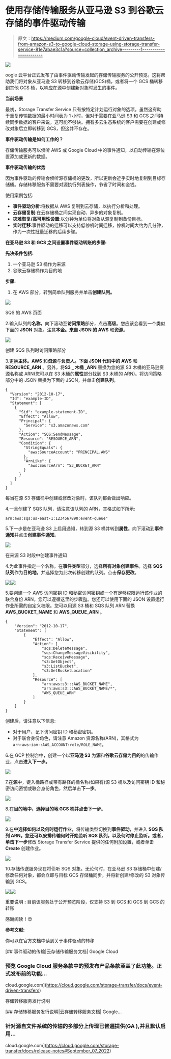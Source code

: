 # 使用存储传输服务从亚马逊 S3 到谷歌云存储的事件驱动传输

> 原文：<https://medium.com/google-cloud/event-driven-transfers-from-amazon-s3-to-google-cloud-storage-using-storage-transfer-service-81e7abae3c1a?source=collection_archive---------1----------------------->

![](img/da4faee2184edc4c7412ce56d94092c2.png)

oogle 云平台正式发布了由事件驱动传输发起的存储传输服务的公开预览。这将帮助我们将对象从亚马逊 S3 转移到谷歌云存储(GCS)桶，或者将一个 GCS 桶转移到其他 GCS 桶，以响应在源中创建新对象时发生的事件。

**当前场景**

最初，Storage Transfer Service 只有按特定计划运行对象的选项。虽然这有助于重复传输数据的最小时间表为 1 小时，但对于需要在亚马逊 S3 和 GCS 之间持续同步数据的客户来说，这可能不够快。拥有多云生态系统的客户需要在创建或修改对象后立即转移到 GCS，但这并不存在。

**事件驱动传输是如何工作的？**

存储传输服务可以侦听 AWS 或 Google Cloud 中的事件通知，以自动传输在源位置添加或更新的数据。

**事件驱动传输的优势**

因为事件驱动的传输会侦听源存储桶的更改，所以更新会近乎实时地复制到目标存储桶。存储转移服务不需要对源执行列表操作，节省了时间和金钱。

使用案例包括:

*   **事件驱动分析**:将数据从 AWS 复制到云存储，以执行分析和处理。
*   **云存储复制**:在云存储桶之间实现自动、异步的对象复制。
*   **灾难恢复/高可用性设置**:以分钟为单位将对象从源复制到备份目标。
*   **实时迁移**:事件驱动的迁移可以支持低停机时间迁移，停机时间大约为几分钟，作为一次性批量迁移的后续步骤。

**在亚马逊 S3 和 GCS 之间设置事件驱动转账的步骤:**

**先决条件包括:**

1.  一个亚马逊 S3 桶作为来源
2.  谷歌云存储桶作为目的地

**步骤:**

1.  在 AWS 部分，转到简单队列服务并单击**创建队列。**

![](img/a6fbae7da2889ab63ad9b0a2b122eb5e.png)

SQS 的 AWS 页面

2.输入队列的**名称**，向下滚动至**访问策略**部分，点击**高级**。您应该会看到一个类似下面的 **JSON** 对象。注意**本金。来自 JSON 的 AWS** 和**资源**。

![](img/922cf58ddeb9dbdb0fc9fb3ac818e1bc.png)

创建 SQS 队列时访问策略部分

3.更换**主体。AWS** 和**资源**与**负责人。下面 JSON 代码中的 AWS** 和 **RESOURCE_ARN** 。另外，将**S3 _ 木桶 _ARN** 替换为您的源 S3 木桶的亚马逊资源名称或 ARN(您可以在 S3 木桶的**属性**部分找到 S3 木桶的 ARN)。将访问策略部分中的 JSON 替换为下面的 JSON，并单击**创建队列**。

```
{
  "Version": "2012-10-17",
  "Id": "example-ID",
  "Statement": [
    {
      "Sid": "example-statement-ID",
      "Effect": "Allow",
      "Principal": {
        "Service": "s3.amazonaws.com"
      },
      "Action": "SQS:SendMessage",
      "Resource": "RESOURCE_ARN",
      "Condition": {
        "StringEquals": {
          "aws:SourceAccount": "PRINCIPAL.AWS"
        },
        "ArnLike": {
          "aws:SourceArn": "S3_BUCKET_ARN"
        }
      }
    }
  ]
}
```

每当在源 S3 存储桶中创建或修改对象时，该队列都会做出响应。

4.一旦创建了 SQS 队列，请注意该队列的 ARN，其格式如下所示:

```
arn:aws:sqs:us-east-1:1234567890:event-queue"
```

5.下一步是在亚马逊 S3 上启用通知，转到源 S3 桶并转到**属性**。向下滚动到**事件通知**并点击**创建事件通知**。

![](img/97e977af5a325cf58e32ac7cda7d72a1.png)

在来源 S3 时段中创建事件通知

4.为此事件指定一个名称。在**事件类型**部分，选择**所有对象创建事件**。选择 **SQS 队列**作为**目的地**，并选择您为此次转移创建的队列。点击**保存更改**。

![](img/764a4fb6e7ddbf0234822c8f9dabcc12.png)![](img/304d944798ca0c3f13cea2246b6320ab.png)

5.要创建一个 AWS 访问密钥 ID 和秘密访问密钥或一个有足够权限运行该作业的联合身份 ARN，您可以遵循这里的步骤[和](https://cloud.google.com/storage-transfer/docs/source-amazon-s3)。您还可以使用下面的 JSON 设置运行作业所需的自定义权限。您可以用源 S3 桶和 SQS 队列 ARN 替换 **AWS_BUCKET_NAME** 和 **AWS_QUEUE_ARN** 。

```
{
    "Version": "2012-10-17",
    "Statement": [
        {
            "Effect": "Allow",
            "Action": [
                "sqs:DeleteMessage",
                "sqs:ChangeMessageVisibility",
                "sqs:ReceiveMessage",
                "s3:GetObject",
                "s3:ListBucket",
                "s3:GetBucketLocation"
            ],
            "Resource": [
                "arn:aws:s3:::AWS_BUCKET_NAME",
                "arn:aws:s3:::AWS_BUCKET_NAME/*",
                "AWS_QUEUE_ARN"
            ]
        }
    ]
}
```

创建后，请注意以下信息:

*   对于用户，记下访问密钥 ID 和秘密密钥。
*   对于联合身份角色，请注意 Amazon 资源名称(ARN)，其格式为`arn:aws:iam::AWS_ACCOUNT:role/ROLE_NAME`。

6.在 GCP 控制台中，创建一个以**亚马逊 S3** 为**源**和**谷歌云存储**为**目的**的传输作业，点击**进入下一步。**

![](img/f34273a10e647c8ad264cd969872bcd5.png)

7.在**源**中，键入桶路径或带有路径的桶名称(如果有)源 S3 桶以及访问密钥 ID 和秘密访问密钥或联合身份角色，然后单击**下一步**。

![](img/132af4c68cd3837bb5ff2767513b8518.png)

8.在**目的地中，**选择目的地 **GCS 桶**并点击**下一步**。

![](img/3d138f23889db525a2a0194aa0f711ae.png)

9.在**中选择如何以及何时运行作业**，将传输类型切换到**事件驱动**，并进入 **SQS 队列 ARN。**您还可以安排传输何时开始监听 SQS 队列，以及何时停止监听。或者，单击**下一步**修改 Storage Transfer Service 提供的任何附加设置，或者单击 **Create** 创建作业。

![](img/a36493c97c2d2d470b41297c8ddb1cb0.png)

10.存储传送服务现在将侦听 SQS 对象。无论何时，在亚马逊 S3 存储桶中创建/修改任何对象，都会立即与目标 GCS 存储桶同步，并将新创建/修改的 S3 对象传输到 GCS。

![](img/58615286d52ad935a56c9466e13cc4e5.png)![](img/ef402e5b4fc15e7c529f84851f839c42.png)

重要说明 **:** 目前该服务处于公开预览阶段，仅支持 S3 到 GCS 和 GCS 到 GCS 的转账

感谢阅读！😊

**参考文献:**

你可以在官方文档中读到关于事件驱动的转移

[](https://cloud.google.com/storage-transfer/docs/event-driven-transfers) [## 事件驱动的传输|云存储传输服务文档| Google Cloud

### 预览 Google Cloud 服务条款中的预发布产品条款涵盖了此功能。正式发布前的功能…

cloud.google.com](https://cloud.google.com/storage-transfer/docs/event-driven-transfers) 

存储转移服务发行说明

[](https://cloud.google.com/storage-transfer/docs/release-notes#September_07_2022) [## 存储转移服务发行说明|云存储转移服务文档| Google…

### 针对源自文件系统的传输的多部分上传现已普遍提供(GA ),并且默认启用…

cloud.google.com](https://cloud.google.com/storage-transfer/docs/release-notes#September_07_2022)